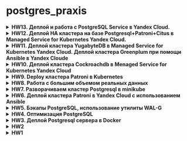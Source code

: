# postgres_praxis
<details>
<summary> <b>HW13. Деплой и работа c PostgreSQL Service в Yandex Cloud. </b></summary>

Для поднятия кластера PostgreSQL средствами Terraform будем использовать репозиторий
```
git clone git@github.com:terraform-yc-modules/terraform-yc-postgresql.git
```
За основу берем готовый пример из папки terraform-yc-postgresql/examples/2-multi-node.
Модифицирем его. Создаем файл с параметрами terraform для нашего облака HW13/terraform_postgres_cluster/terraform.tfstate. К тому же нам будет нужна еще одна ВМ для postgresql-client-15, который будем использовать для подключения к нашему кластеру и загрузки данных.
```
cd HW13/terraform_postgres_cluster
terraform init
terraform apply
```
Далее устанавдиваем на нашу дополнтельную ВМ postgresql-client с использованием Ansible.
```
cd ../ansible
ansible-playbook postgres_install.yml
```
файл HW13/ansible/inventory заполняется автоматически средствами Terraform
Итак имеем развернутый кластер
```
yc managed-postgresql host list   --cluster-name one-two-tree
+-------------------------------------------+----------------------+---------+--------+---------------+-----------+-------------------------------------------+
|                   NAME                    |      CLUSTER ID      |  ROLE   | HEALTH |    ZONE ID    | PUBLIC IP |            REPLICATION SOURCE             |
+-------------------------------------------+----------------------+---------+--------+---------------+-----------+-------------------------------------------+
| rc1a-w6fh7kaslslk88ij.mdb.yandexcloud.net | c9q2bl3ga26ml3qv9tpg | MASTER  | ALIVE  | ru-central1-a | true      |                                           |
| rc1b-ej3ku3oa9ytxs2oh.mdb.yandexcloud.net | c9q2bl3ga26ml3qv9tpg | REPLICA | ALIVE  | ru-central1-b | true      | rc1b-m3vb4iqiyr9y8bax.mdb.yandexcloud.net |
| rc1b-m3vb4iqiyr9y8bax.mdb.yandexcloud.net | c9q2bl3ga26ml3qv9tpg | REPLICA | ALIVE  | ru-central1-b | true      |                                           |
+-------------------------------------------+----------------------+---------+--------+---------------+-----------+-------------------------------------------+
```
Меняем пароль созданого terraform пользователя через Web-консоль YC. Подключаемся к кластеру
```
psql 'host=c-c9q2bl3ga26ml3qv9tpg.rw.mdb.yandexcloud.net port=6432 sslmode=verify-full dbname=test1 user=test1 target_session_attrs=read-write'
```
Далее все по стандартной схеме. Создаем даблицу и грузим туда наш датасет uk_price
```
CREATE UNLOGGED TABLE public.uk_price (
    transaction_unique_identifier character(50),
    price character varying(50),
    date_of_transfer timestamp without time zone,
    postcode character varying(10),
    property_type character varying(10),
    "Old/New" character varying(10),
    duration character varying(10),
    paon character varying(100),
    saon character varying(50),
    street character varying(100),
    locality character varying(50),
    "Town/City" character varying(50),
    district character varying(50),
    county character varying(50),
    ppdcategory_type character varying(10),
    record_status character varying(10)
);
```
```
psql 'host=c-c9q2bl3ga26ml3qv9tpg.rw.mdb.yandexcloud.net port=6432 sslmode=verify-full dbname=test1 user=test1 target_session_attrs=read-write' -c "\COPY uk_price from '202304.csv' with CSV DELIMITER ','"
```
далее включаем логгирование для таблицы, чтоб данные появились на репликах

```
alter table uk_price set logged;
```
После окончания процесса подключаемся к любой реплике и делаем select
```
test1=> \timing
Timing is on.
test1=> select count(*) from  uk_price where property_type='S';
  count
---------
 7736105
(1 row)

Time: 5917.716 ms (00:05.918)
test1=>
```

</details>
<details>
<summary> <b>HW12. Деплой HA кластера на базе Postgresql+Patroni+Citus  в Managed Service for Kubernetes Yandex Cloud. </b></summary>

Поднимаем инфраструктуру в YC c помощью terraform состоящую кластера Kubernetes (3 ноды? имеющие каждая 16Gb memory, 4 CPU).

```
cd HW12/terraform_k8s;
terraform apply;
```
Подключаемся к кластеру
```
 yc managed-kubernetes cluster  get-credentials $(yc managed-kubernetes cluster list | sed '4!d' | awk '{print $2}')   --external --force
```
Развернем кластер Patroni+Citus, используя репозиторий 
```
git clone git@github.com:zalando/patroni.git
cd HW12/patroni/kuberbetes
```
Собираем docker-образ patromi+citus
```
docker build -f Dockerfile.citus -t mzabolotnov/patroni-citus-k8s:v1.0 .
```
и делам push в репозиторий для последующего использования в Yandex Cloud
```
docker push mzabolotnov/patroni-citus-k8s:v1.0
``` 
берем файлик citus_k8s.yaml и меняем наименование образа в нескольких месах на свой, только что собранный
```- name: *cluster_name
     image: mzabolotnov/patroni-citus-k8s:v1.0 
```
деплоим
```
kubectl apply -f citus_k8s.yaml
```
в итоге получаем
```
kubectl get pods -l cluster-name=citusdemo -L role
NAME            READY   STATUS    RESTARTS   AGE   ROLE
citusdemo-0-0   1/1     Running   0          46m   master
citusdemo-0-1   1/1     Running   0          46m   replica
citusdemo-0-2   1/1     Running   0          46m   replica
citusdemo-1-0   1/1     Running   0          46m   master
citusdemo-1-1   1/1     Running   0          46m   replica
citusdemo-2-0   1/1     Running   0          46m   master
citusdemo-2-1   1/1     Running   0          46m   replica
```
```
kubectl exec -ti citusdemo-0-0 -- bash
postgres@citusdemo-0-0:~$ patronictl list
+ Citus cluster: citusdemo ------------+--------------+-----------+----+-----------+
| Group | Member        | Host         | Role         | State     | TL | Lag in MB |
+-------+---------------+--------------+--------------+-----------+----+-----------+
|     0 | citusdemo-0-0 | 10.112.130.4 | Leader       | running   |  1 |           |
|     0 | citusdemo-0-1 | 10.112.128.6 | Sync Standby | streaming |  1 |         0 |
|     0 | citusdemo-0-2 | 10.112.129.7 | Replica      | streaming |  1 |         0 |
|     1 | citusdemo-1-0 | 10.112.129.5 | Leader       | running   |  1 |           |
|     1 | citusdemo-1-1 | 10.112.130.5 | Sync Standby | streaming |  1 |         0 |
|     2 | citusdemo-2-0 | 10.112.128.5 | Leader       | running   |  1 |           |
|     2 | citusdemo-2-1 | 10.112.129.6 | Sync Standby | streaming |  1 |         0 |
+-------+---------------+--------------+--------------+-----------+----+-----------+
```
```
postgres@citusdemo-0-0:~$ psql citus
psql (15.5 (Debian 15.5-1.pgdg120+1))
Type "help" for help.

citus=# CREATE TABLE public.uk_price (
     transaction_unique_identifier UUID PRIMARY KEY,
     price character varying(50),
     date_of_transfer timestamp without time zone,
     postcode character varying(10),
     property_type character varying(10),
     "Old/New" character varying(10),
     duration character varying(10),
     paon character varying(100),
     saon character varying(50),
     street character varying(100),
     locality character varying(50),
     "Town/City" character varying(50),
     district character varying(50),
     county character varying(50),
     ppdcategory_type character varying(10),
     record_status character varying(10)
);
CREATE TABLE
citus=# SELECT create_distributed_table('public.uk_price', 'transaction_unique_identifier');
 create_distributed_table
--------------------------

(1 row)
```
загружаем данные и делаем запрос
```
citus=# \timing
Timing is on.
citus=# \COPY uk_price from '202304.csv' with CSV DELIMITER ','
COPY 28276228
Time: 418442.863 ms (06:58.443)
citus=# SELECT * from pg_dist_partition;
 logicalrelid | partmethod |                                                          partkey                                                           | colocationid | repmodel | autoconverted
--------------+------------+----------------------------------------------------------------------------------------------------------------------------+--------------+----------+---------------
 uk_price     | h          | {VAR :varno 1 :varattno 1 :vartype 2950 :vartypmod -1 :varcollid 0 :varlevelsup 0 :varnosyn 1 :varattnosyn 1 :location -1} |            1 | s        | f
(1 row)

Time: 0.707 ms
citus=# SELECT * from citus_shards;
 table_name | shardid |   shard_name    | citus_table_type | colocation_id |   nodename   | nodeport | shard_size
------------+---------+-----------------+------------------+---------------+--------------+----------+------------
 uk_price   |  102008 | uk_price_102008 | distributed      |             1 | 10.112.128.5 |     5432 |  166068224
 uk_price   |  102009 | uk_price_102009 | distributed      |             1 | 10.112.129.5 |     5432 |  166100992
 uk_price   |  102010 | uk_price_102010 | distributed      |             1 | 10.112.128.5 |     5432 |  166289408
 uk_price   |  102011 | uk_price_102011 | distributed      |             1 | 10.112.129.5 |     5432 |  166117376
 uk_price   |  102012 | uk_price_102012 | distributed      |             1 | 10.112.128.5 |     5432 |  165658624
 uk_price   |  102013 | uk_price_102013 | distributed      |             1 | 10.112.129.5 |     5432 |  166076416
 uk_price   |  102014 | uk_price_102014 | distributed      |             1 | 10.112.128.5 |     5432 |  166838272
 uk_price   |  102015 | uk_price_102015 | distributed      |             1 | 10.112.129.5 |     5432 |  166182912
 uk_price   |  102016 | uk_price_102016 | distributed      |             1 | 10.112.128.5 |     5432 |  165724160
 uk_price   |  102017 | uk_price_102017 | distributed      |             1 | 10.112.129.5 |     5432 |  165421056
 uk_price   |  102018 | uk_price_102018 | distributed      |             1 | 10.112.128.5 |     5432 |  166051840
 uk_price   |  102019 | uk_price_102019 | distributed      |             1 | 10.112.129.5 |     5432 |  164667392
 uk_price   |  102020 | uk_price_102020 | distributed      |             1 | 10.112.128.5 |     5432 |  166084608
 uk_price   |  102021 | uk_price_102021 | distributed      |             1 | 10.112.129.5 |     5432 |  166043648
 uk_price   |  102022 | uk_price_102022 | distributed      |             1 | 10.112.128.5 |     5432 |  166035456
 uk_price   |  102023 | uk_price_102023 | distributed      |             1 | 10.112.129.5 |     5432 |  166567936
 uk_price   |  102024 | uk_price_102024 | distributed      |             1 | 10.112.128.5 |     5432 |  165953536
 uk_price   |  102025 | uk_price_102025 | distributed      |             1 | 10.112.129.5 |     5432 |  165715968
 uk_price   |  102026 | uk_price_102026 | distributed      |             1 | 10.112.128.5 |     5432 |  165502976
 uk_price   |  102027 | uk_price_102027 | distributed      |             1 | 10.112.129.5 |     5432 |  166158336
 uk_price   |  102028 | uk_price_102028 | distributed      |             1 | 10.112.128.5 |     5432 |  166723584
 uk_price   |  102029 | uk_price_102029 | distributed      |             1 | 10.112.129.5 |     5432 |  165584896
 uk_price   |  102030 | uk_price_102030 | distributed      |             1 | 10.112.128.5 |     5432 |  165675008
 uk_price   |  102031 | uk_price_102031 | distributed      |             1 | 10.112.129.5 |     5432 |  166060032
 uk_price   |  102032 | uk_price_102032 | distributed      |             1 | 10.112.128.5 |     5432 |  166060032
 uk_price   |  102033 | uk_price_102033 | distributed      |             1 | 10.112.129.5 |     5432 |  165756928
 uk_price   |  102034 | uk_price_102034 | distributed      |             1 | 10.112.128.5 |     5432 |  166182912
 uk_price   |  102035 | uk_price_102035 | distributed      |             1 | 10.112.129.5 |     5432 |  165208064
 uk_price   |  102036 | uk_price_102036 | distributed      |             1 | 10.112.128.5 |     5432 |  165830656
 uk_price   |  102037 | uk_price_102037 | distributed      |             1 | 10.112.129.5 |     5432 |  165888000
 uk_price   |  102038 | uk_price_102038 | distributed      |             1 | 10.112.128.5 |     5432 |  166682624
 uk_price   |  102039 | uk_price_102039 | distributed      |             1 | 10.112.129.5 |     5432 |  166518784
(32 rows)

Time: 40.663 ms
```
делаем аналитический запрос
```
citus=# select count(*) from  uk_price where property_type='S';
  count
---------
 7736105
(1 row)

Time: 1133.090 ms (00:01.133)
```


</details>
<details>
<summary> <b>HW11. Деплой кластера YugabyteDB  в Managed Service for Kubernetes Yandex Cloud. Деплой кластера Greenplum при помощи Ansible в Yandex Cloude</b></summary>

Деплой кластера YugabyteDB  в Menaged Service for Kubernetes YC

Поднимаем инфраструктуру в YC c помощью terraform состоящую кластера Kubernetes (3 ноды).

```
cd HW11/terraform_yugabyte;
terraform apply;
```
Подключаемся к кластеру
```
 yc managed-kubernetes cluster  get-credentials $(yc managed-kubernetes cluster list | sed '4!d' | awk '{print $2}')   --external --force
```
Добавляем репозторий Helm
```
helm repo add yugabytedb https://charts.yugabyte.com
helm repo update
```
Срздаем namespase yb-demo
```
kubectl create namespace yb-demo
```
разворачиваем наш Yugabyte-db кластер
```
helm install yb-demo yugabytedb/yugabyte --namespace yb-demo --wait
``` 
подключаемся к поду и скачиваем наш dataset для загрузки
```
kubectl exec --namespace yb-demo -it yb-tserver-0 bash
```
внутри пода вводим команду
```
# curl -o 202304.csv 'https://<link>/202304.csv
```
подключаемся к кластеру с помощью клиента ysqlsh
```
kubectl exec --namespace yb-demo -it yb-tserver-0 -- /home/yugabyte/bin/ysqlsh -h yb-tserver-0.yb-tservers.yb-demo
```
создаем таблицу
```
yugabyte=# CREATE TABLE public.uk_price (
    transaction_unique_identifier character(50),
    price character varying(50),
    date_of_transfer timestamp without time zone,
    postcode character varying(10),
    property_type character varying(10),
    "Old/New" character varying(10),
    duration character varying(10),
    paon character varying(100),
    saon character varying(50),
    street character varying(100),
    locality character varying(50),
    "Town/City" character varying(50),
    district character varying(50),
    county character varying(50),
    ppdcategory_type character varying(10),
    record_status character varying(10)
);
```
загружаем данные
```
\COPY uk_price from '202304.csv' with CSV DELIMITER ','
```
и далее делаем выборку
```
yugabyte=# select count(*) from  uk_price where property_type='S';
  count
---------
 7736105
(1 row)

Time: 5404.447 ms (00:05.404)
yugabyte=#
```
Т.е. наш результат 5404.447 ms

Деплой кластера Greenplum при помощи Ansible в Yandex Cloude
Поднимаем инфраструктуру в YC c помощью terraform состоящую из двух нод (Ubuntu 18.04,4core,16Гб).

```
cd HW11/terraform_greenplum
terraform apply;
```
для простоты одну ноду выделим под master, другую под segment
за основу берем репозиторий
https://git.angara.cloud/gbgreenplum/greenplum.playbook.core
клонируем
```
git clone https://git.angara.cloud/gbgreenplum/greenplum.playbook.core.git
```
Далее вводим команды
```
cd ./greenplum.playbook.core
./switch_distr.bash ubuntu18.04
```
А вот далее, чтобы эта конструкция заработала, надо в папку greenplum.playbook.core положить файлик вида gp.tar.gz с дистрибутивом GreenPlum.
А для этого проделываем следующее. Заходим по ssh на один из двух хостов и устанавливаем GreenPlumDB пакет, как это описано в мануале. https://greenplum.org/install-greenplum-oss-on-ubuntu/

```
sudo add-apt-repository ppa:greenplum/db
sudo apt update
sudo apt install greenplum-db-6
```
ну и далее заходим в папку с установленным пакетом
```
cd /opt/greenplum-db-<version>/
```
и архивируем содержимое в файл
```
tar cvzf gp.tar.gz ./*
```
с помощью scp переносим наш дистрибутив gp.tar.gz с удаленного хоста в нашу папку greenplum.playbook.core. Для чистоты эксперимента пакет greenplum-db-6 можно удалить. Но кластер GreenPlum не инициализирован, поэтому можно и не удалать.  

далее запускаем поледовательно ansible-playbook c тегами

```
ansible-playbook playbook.yml --tags packages_install
ansible-playbook playbook.yml --tags pre_install
ansible-playbook playbook.yml --tags gp_install
ansible-playbook playbook.yml --tags finalize
```
Все наш кластер GreenplumDB поднят.
заходим на мастер-ноду запускаем консоль под пользователем dbadmin
```
su gpadmin
```
вводим наш пароль для пользователя gpadmin, который вводили при запуске playbook.yml
Далее подключаемся к кластеру с помощью psql
```
psql -d gpdb
```
создаем БД
```
create database hw11
```
создаем таблицу uk_price
грузим нащ dataset, после делаем наш стандартный запрос
```
gpadmin@gp-mstr:/data1/master$ psql -d hw11 -c "\COPY uk_price from '202304.csv' with CSV DELIMITER ','"
COPY 28276228
gpadmin@gp-mstr:/data1/master$ psql -d hw11
psql (9.4.26)
Type "help" for help.

hw11=# select count(*) from uk_price;
  count
----------
 28276228
(1 row)

hw11=# \timing
Timing is on.
hw11=# select count(*) from  uk_price where property_type='S';
  count
---------
 7736105
(1 row)

Time: 4125.519 ms
hw11=#
```
время запроса 4125.519 ms

немного меньше чем YBDB, но примерно тоже самое.

</details>
<details>
<summary> <b>HW10. Деплой кластера Cockroachdb  в Menaged Service for Kubernetes Yandex Cloud</b></summary>
Поднимаем инфраструктуру в YC c помощью terraform состоящую кластера Kubernetes (3 ноды).

```
cd HW10/terraform;
terraform apply;
```
Подключаемся к кластеру
```
 yc managed-kubernetes cluster  get-credentials $(yc managed-kubernetes cluster list | sed '4!d' | awk '{print $2}')   --external --force
```
Добавляем репозторий Helm
```
helm repo add cockroachdb https://charts.cockroachdb.com/
helm repo update
```
скачиваем файл с параметрами
```
wget -O my-values.yaml https://raw.githubusercontent.com/cockroachdb/helm-charts/master/cockroachdb/values.yaml
```
В файле с параметрами я поменял только размер PV на 20Gi
```
persistentVolume:
    enabled: true

    size: 20Gi
```
Разворачиваем наш кластер из Helm
```
helm install my-release --values my-values.yml cockroachdb/cockroachdb
```
деплоим в кластер Kubernetes клиента
```
curl -OOOOOOOOO https://raw.githubusercontent.com/cockroachdb/helm-charts/master/examples/client-secure.yaml
```
в файле client-secure.yaml меняем параметры
```

    spec.serviceAccountName: my-release-cockroachdb
    spec.image: cockroachdb/cockroach:v23.1.11
    spec.volumes[0].project.sources[0].secret.name: my-release-cockroachdb-client-secret

```
и далее
```
kubectl create -f client-secure.yaml
```
Результат деплоя
![](pic/cockroach_kuber.png)

Запускаем консоль cockroachdb
```
kubectl exec -it cockroachdb-client-secure -- ./cockroach sql --certs-dir=./cockroach-certs --host=my-release-cockroachdb-public
```
создаем таблицу
```
CREATE TABLE uk_price (
    transaction_unique_identifier character(50),
    price character varying(50),
    date_of_transfer timestamp without time zone,
    postcode character varying(10),
    property_type character varying(10),
    "Old/New" character varying(10),
    duration character varying(10),
    paon character varying(100),
    saon character varying(50),
    street character varying(100),
    locality character varying(50),
    "Town/City" character varying(50),
    district character varying(50),
    county character varying(50),
    ppdcategory_type character varying(10),
    record_status character varying(10)
);
```
загружаем данные
```
root@my-release-cockroachdb-public:26257/defaultdb> IMPORT INTO uk_price CSV DATA (
                                                 ->
                                                 -> 'https://storage.yandexcloud.net/sparkbucket/202304.csv?X-Amz-Algorithm=AWS4-HMAC-SHA256&X-Amz-Credential=YCAJEl-fX5x6Qzz51
                                                 -> nfAktbOo%2F20231113%2Fru-central1%2Fs3%2Faws4_request&X-Amz-Date=20231113T052105Z&X-Amz-Expires=21600&X-Amz-Signature=9B2A5
                                                 -> 18C74CAB914A3BBF5A826C685EEA3E164C1AFCE8D13593C093824E86CE4&X-Amz-SignedHeaders=host')
                                                 ->                                                  WITH delimiter = ',';
        job_id       |  status   | fraction_completed |   rows   | index_entries |   bytes
---------------------+-----------+--------------------+----------+---------------+-------------
  916791556537614337 | succeeded |                  1 | 28276228 |             0 | 4660762368
(1 row)

Time: 343.062s total (execution 343.062s / network 0.001s)
```
делаем select
```
root@my-release-cockroachdb-public:26257/defaultdb> select count(*) from  uk_price where property_type='S';
   count
-----------
  7736105
(1 row)

Time: 30.216s total (execution 30.215s / network 0.000s)
```
время исполнения запроса 30сек
Для PostgreSQL инстанса подобный запрос нанимал 210сек.
CockroachDB в плане выборки конечно быстрее чем Postgres, но уступает Clickhouse на порядок, напомню что время исполнения этого же запроса в Clickhouse было 889ms
</details>

<details>
<summary> <b>HW9. Deploy кластера Patroni в Kubernetes</b></summary>
Поднимаем инфраструктуру в YC c помощью terraform состоящую из кластера Kubernetes  (2 ноды по 2 CPU,8Gb,50Gb).

```
cd HW9/terraform
terraform apply
```
Подключаемся к кластеру Kubernetes

```
yc managed-kubernetes cluster get-credentials --id <ID - кластера в YC> --external
```
клонируем репозиторий
```
git clone https://github.com/zalando/postgres-operator
```
и устанавливаем postgres-operator в наш кластер
```
cd ./postgres-operator
helm install postgres-operator ./charts/postgres-operator
```
Устанавливаем UI
```
helm install postgres-operator-ui ./charts/postgres-operator-ui
```
для работы с кластером Kubernetes я использую утилиту K9S  
Делаем port-forward с сервиса postgres-operator-ui на localhost:8081. Заходим браузером на http://localhost:8081 и создвем кластер Patroni, состоящий из мастера и реплики и pooler-ов. 
Попробовал также запустить встроеный в оператор LoadBalanser, он запустился, но внешний адрес получить не может от YC, надо разбираться. Как временный костыль создал два ресурса типа service (LoadBalancer) с описанием HW9/k8s/loadbalancer-master.yml и HW9/k8s/loadbalanser-replica.yml. Первый из них будет ловить трафик на полученном внешнем IP на порту 5000 и пересылать на pooler мастера, второй - на порту 5001 - pooler реплики.  
В итоге получили следующую структуру нашего Patroni, развернутого в Kubernetes YC  
![](pic/k8s_patroni_services.png)
Пароль пользователя postgres находится в ресурсе secret кубера. Можно посмотреть его в утилите k9s, а можно воспользоваться командой
```
 export PGPASSWORD=$(kubectl get secret postgres.postgres-patroni.credentials.postgresql.acid.zalan.do -o 'jsonpath={.data.password}' | base64 -d)
 export PGSSLMODE=require
``` 
И далее пробуем подключиться на выданные LoadBalanser внешние IP на порт 5000 
```
psql -U postgres -h 84.201.177.227 -p 5000
psql (12.16 (Ubuntu 12.16-0ubuntu0.20.04.1), server 15.2 (Ubuntu 15.2-1.pgdg22.04+1))
WARNING: psql major version 12, server major version 15.
         Some psql features might not work.
SSL connection (protocol: TLSv1.3, cipher: TLS_AES_256_GCM_SHA384, bits: 256, compression: off)
Type "help" for help.

postgres=# \dt
            List of relations
 Schema |     Name     | Type  |  Owner
--------+--------------+-------+----------
 public | postgres_log | table | postgres
(1 row)

postgres=# create table int1 (i int);
CREATE TABLE
```
на порт 5001
```
 psql -U postgres -h 51.250.20.2 -p 5001
psql (12.16 (Ubuntu 12.16-0ubuntu0.20.04.1), server 15.2 (Ubuntu 15.2-1.pgdg22.04+1))
WARNING: psql major version 12, server major version 15.
         Some psql features might not work.
SSL connection (protocol: TLSv1.3, cipher: TLS_AES_256_GCM_SHA384, bits: 256, compression: off)
Type "help" for help.

postgres=# \dt
            List of relations
 Schema |     Name     | Type  |  Owner
--------+--------------+-------+----------
 public | int1         | table | postgres
 public | postgres_log | table | postgres
(2 rows)

postgres=# create table int2 (i int);
ERROR:  cannot execute CREATE TABLE in a read-only transaction
```
Кластер работает.
</details>
<details>
<summary> <b>HW8. Работа с большим объемом реальных данных</b></summary>
Поднимаем инфраструктуру в YC c помощью terraform состоящую двух узлов. ВМ(2 CPU,4Gb,150Gb(disk)).  
Одна из которых будут использоваться для поднятия кластера Postgresql], другая - для ClickHouse.

```
cd HW8/terraform;
terraform apply;
```
Файл HW8/ansible/inventory заполняется автоматически данными из terraform.  
Устанавливаем Postgresql
```
cd ../ansible;
ansible-playbook postgres_install.yml;
```
Устанавливаем ClickHouse. Для этой цели используем роль 
```
 git clone https://github.com/idealista/clickhouse_role.git
```
И далее

```
ansible-playbook ch_install.yml
```
Для примера загрузки будем использовать dataset "UK Property Price official data 1995-202304" c https://www.kaggle.com/  
Создаем таблицу в Postgresql
```
CREATE UNLOGGED TABLE public.uk_price (
    transaction_unique_identifier character(50),
    price character varying(50),
    date_of_transfer timestamp without time zone,
    postcode character varying(10),
    property_type character varying(10),
    "Old/New" character varying(10),
    duration character varying(10),
    paon character varying(100),
    saon character varying(50),
    street character varying(100),
    locality character varying(50),
    "Town/City" character varying(50),
    district character varying(50),
    county character varying(50),
    ppdcategory_type character varying(10),
    record_status character varying(10)
);
```
Загружаем данные в Postgresql
```
psql -d hw1 -c "\COPY uk_price from '/var/lib/postgresql/202304.csv' with CSV DELIMITER ','"
```
Делаем select count(*)
```
hw1=# select count(*) from  uk_price where property_type='S';
  count
---------
 7736105
(1 row)

Time: 210086.084 ms (03:30.086)
```
Время исполнения запроса 210086.084 ms  
Проделываем тоже самое  с ClickHouse. Подключаемся ssh к хосту.
```
clickhouse-client;

```
Создаем таблицу. 
```
CREATE TABLE uk_price (
    transaction_unique_identifier character(50),
    price character varying(50),
    date_of_transfer character varying(15),
    postcode character varying(10),
    property_type character varying(10),
    "Old/New" character varying(10),
    duration character varying(10),
    paon character varying(100),
    saon character varying(50),
    street character varying(100),
    locality character varying(50),
    "Town/City" character varying(50),
    district character varying(50),
    county character varying(50),
    ppdcategory_type character varying(10),
    record_status character varying(10)
)
ENGINE = MergeTree
ORDER BY tuple(date_of_transfer);
```
Загружаем данные. Вводим команду.
```
clickhouse-client -q "INSERT INTO default.uk_price FORMAT CSV" < 202304.csv
```
И делаем select
```
epdcdaaim05plkvu2paj.auto.internal :) select count(*) from  default.uk_price where property_type='S'

SELECT count(*)
FROM default.uk_price
WHERE property_type = 'S'

Query id: 5a4677fe-fa9a-4ffe-9721-fbc5c3d06264

┌─count()─┐
│ 7736105 │
└─────────┘

1 row in set. Elapsed: 0.889 sec. Processed 28.28 million rows, 282.76 MB (31.79 million rows/s., 317.94 MB/s.)
```
Видим время исполнения запроса 889ms. 
  
Вывод в Postgresql более чем на два порядка дольше выполняется данный запрос.

</details>
<details>
<summary> <b>HW7. Разворачиваем кластер Postgresql в minikube</b></summary>

Скачиваем репозиторий
```
git clone https://github.com/zalando/postgres-operator.git
cd postgres-operator
```
Поднимаем одной командой состоящий из одного инстанса кластер Postgresql в minikube 

```
./run_operator_locally.sh
```
В итоге получам
![](pic/postgres_minikube.png)

</details>
<details>
<summary> <b>HW6. Деплой кластера Patroni в Yandex Cloud с использованием Ansible</b></summary>
Поднимаем инфраструктуру в YC c помощью terraform состоящую четырех узлов. ВМ(2 CPU,4Gb,10Gb(disk)).
Три из которых будут использоваться для поднятия кластера Patroni, etcd-кластера и HAProxy. Одна ВМ используется для разворачивания на ней Ansible. Также поднимается Load Balancer с целевой группой хостов, которыми являются ноды с HAProxy, в нашем случае это ноды Patroni-кластера. Инфраструктура подобна приведенной здесь https://github.com/vitabaks/postgresql_cluster/blob/master/images/TypeA.png, только VIP заменяем IP Load Balancer

```
cd HW6/terraform;
terraform apply;
```
И так имеем
```
terraform show;
```
Видим наши хосты
```
...
Outputs:

external_ip_address_vm_0 = "158.160.16.113"
external_ip_address_vm_1 = "158.160.25.200"
external_ip_address_vm_2 = "84.201.176.85"
external_ip_address_vm_3 = "158.160.25.155"
internal_ip_address_vm_0 = "10.129.0.16"
internal_ip_address_vm_1 = "10.129.0.13"
internal_ip_address_vm_2 = "10.129.0.30"
internal_ip_address_vm_3 = "10.129.0.19"

```

Файл HW6/ansible/inventory заполняется автоматически данными из terraform.  
Далее настраиваем хост с Ansible, который находится в той же подсети, что и будущие ноды кластера.  
Настройки кластера патрони находятся здесь HW6/ansible/postgresql_cluster. HW6/ansible/postgresql_cluster/inventory - инвентори-файл, заполненный автоматически данными Terraform. HW6/ansible/postgresql_cluster/vars/main.yml - параметры настройки кластера. Patroni-кластер будем разворачивать изпользуя плейбук репозитория https://github.com/vitabaks/postgresql_cluster.git. Данный репорий будет склонирован на хосте с Ansible, а вот инвентори-файл и файл параметров будут скопированы из папки HW6/ansible/patroni_cluster
```
cd ../ansible;
ansible-playbook set_remote_ansible_host.yml;
```
Коннектимся ssh на хост с Ansible и там уже запускаем следующие команды.

```
cd postgresql_cluster/;
ansible-playbook deploy_pgcluster.yml;
```
Заходим на один из хостов кластера Patroni и вводим команду
```
ubuntu@pgnode01:~$ sudo patronictl -c /etc/patroni/patroni.yml list
```

```
2023-10-16 07:25:43,840 - WARNING - postgresql parameter max_prepared_transactions=0 failed validation, defaulting to 0
+ Cluster: postgres-cluster-type-a +-----------+----+-----------+
| Member   | Host        | Role    | State     | TL | Lag in MB |
+----------+-------------+---------+-----------+----+-----------+
| pgnode01 | 10.129.0.13 | Leader  | running   |  3 |           |
| pgnode02 | 10.129.0.30 | Replica | streaming |  3 |         0 |
| pgnode03 | 10.129.0.19 | Replica | streaming |  3 |         0 |
+----------+-------------+---------+-----------+----+-----------+

```
Вывод - кластер поднялся.  
Если посмотреть в консоли YC Load Balancer, то мы увидим следующую картину
![](pic/LB-Patroni.png)

</details>
<details>
<summary> <b>HW5. Бэкапы PostgreSQL, использование утилиты WAL-G</b></summary>
Поднимаем инфраструктуру в YC c помощью terraform в одной ВМ(2 CPU,4Gb,30Gb(disk)). Ставим PostgreSQL на ВМ с использованием Ansible.

```
cd HW5/terraform;
terraform apply;
```
Файл HW4/ansible/inventory заполняется автоматически данными из terraform.  
Ставим PostgreSQL 15 на ВМ с использованием Ansible.  

```
cd ../ansible;
ansible-playbook postgres_install.yml;
```
Для создания бэкапа с помощью WAL-G
Устанавливаем WAL-G

```
ansible-playbook install_walg.yml;
```
заходим на ВМ по ssh. Все остальные действия выполняем из-под пользователя postgres

Создаем таблицу в БД hw1 и заполняем ее данными
```
sudo su postgres
psql hw1 -c "create table test(i int);"
psql hw1 -c "insert into test values (10), (20), (30);"
```
Делаем backup
```
wal-g backup-push /var/lib/postgresql/15/main
```
меняем строку в таблице test
```
psql hw1 -c "UPDATE test SET i = 3 WHERE i = 30"
```
Далее
```
psql -p 5432 hw1 -c "select * from test;"
```
вывод
```
 i
----
 10
 20
  3
(3 rows)
```
делаем еще раз бэкап
```
wal-g backup-push /var/lib/postgresql/15/main
```
создаем кластер main2
```
pg_createcluster 15 main2
```
вывод
```
Creating new PostgreSQL cluster 15/main2 ...
/usr/lib/postgresql/15/bin/initdb -D /var/lib/postgresql/15/main2 --auth-local peer --auth-host scram-sha-256 --no-instructions
The files belonging to this database system will be owned by user "postgres".
This user must also own the server process.

The database cluster will be initialized with locale "en_US.UTF-8".
The default database encoding has accordingly been set to "UTF8".
The default text search configuration will be set to "english".

Data page checksums are disabled.

fixing permissions on existing directory /var/lib/postgresql/15/main2 ... ok
creating subdirectories ... ok
selecting dynamic shared memory implementation ... posix
selecting default max_connections ... 100
selecting default shared_buffers ... 128MB
selecting default time zone ... Etc/UTC
creating configuration files ... ok
running bootstrap script ... ok
performing post-bootstrap initialization ... ok
syncing data to disk ... ok
Warning: systemd does not know about the new cluster yet. Operations like "service postgresql start" will not handle it. To fix, run:
  sudo systemctl daemon-reload
Ver Cluster Port Status Owner    Data directory               Log file
15  main2   5433 down   postgres /var/lib/postgresql/15/main2 /var/log/postgresql/postgresql-15-main2.log
```
очищаем директория с  БД кластера main2
```
rm -rf /var/lib/postgresql/15/main2
```
разворачиваем в директорию backup полученный с кластера main
```
wal-g backup-fetch /var/lib/postgresql/15/main2 LATEST
```
вывод
```
INFO: 2023/10/04 09:31:50.723386 Selecting the latest backup...
INFO: 2023/10/04 09:31:50.724298 LATEST backup is: 'base_000000010000000000000010_D_00000001000000000000000E'
INFO: 2023/10/04 09:31:50.733043 Delta from base_00000001000000000000000E at LSN 0/E000028
INFO: 2023/10/04 09:31:50.740465 Finished extraction of part_003.tar.br
INFO: 2023/10/04 09:32:06.002500 Finished extraction of part_001.tar.br
INFO: 2023/10/04 09:32:06.003451 Finished extraction of pg_control.tar.br
INFO: 2023/10/04 09:32:06.003486
Backup extraction complete.
INFO: 2023/10/04 09:32:06.003518 base_00000001000000000000000E fetched. Upgrading from LSN 0/E000028 to LSN 0/10000028
INFO: 2023/10/04 09:32:06.019171 Finished extraction of part_001.tar.br
INFO: 2023/10/04 09:32:06.024261 Finished extraction of part_003.tar.br
INFO: 2023/10/04 09:32:06.037785 Finished extraction of pg_control.tar.br
INFO: 2023/10/04 09:32:06.037893
Backup extraction complete.
```
создаем флаг восстановления
```
touch "/var/lib/postgresql/15/main2/recovery.signal"
```
и стартуем кластер main2
```
pg_ctlcluster 15 main2 start
```
вывод
```
Warning: the cluster will not be running as a systemd service. Consider using systemctl:
  sudo systemctl start postgresql@15-main2
```
select таблицы test
```
psql -p 5433 hw1 -c "select * from test;"
```
```
 i
----
 10
 20
  3
(3 rows)
```
Вывод - восстановление из бэкапа успешно проведено

</details>

<details>
<summary> <b>HW4. Оптимизация PostgreSQL</b></summary>
Поднимаем инфраструктуру в YC c помощью terraform в одной ВМ(2 CPU,4Gb). Ставим PostgreSQL на ВМ с использованием Ansible.

```
cd HW4/terraform;
terraform apply;
```
Файл HW4/ansible/inventory заполняется автоматически данными из terraform.  
Ставим PostgreSQL 15 на ВМ с использованием Ansible.  

```
cd ../ansible;
ansible-playbook postgres_install.yml;
ansible-playbook mv_db_postgresql_vm1.yml;
ansible-playbook install_utils.yml;
```
Запускаем инициализацию  
```
pgbench -i -s 50 hw1
```
меняем параметры:  
shared_buffers = 2048MB  
synchronous_commit = off  

проводим тестовый прогон
```
pgbench -c 10 -P 5 -T 60 hw1
```
итог
```
postgres@epdq1i07fnov6p5ekq8f:~$ pgbench -c 10 -P 5 -T 60 hw1
pgbench (15.4 (Ubuntu 15.4-2.pgdg22.04+1))
starting vacuum...end.
progress: 5.0 s, 1806.8 tps, lat 5.490 ms stddev 1.222, 0 failed
progress: 10.0 s, 1898.8 tps, lat 5.265 ms stddev 1.326, 0 failed
progress: 15.0 s, 1949.6 tps, lat 5.128 ms stddev 0.998, 0 failed
progress: 20.0 s, 1896.0 tps, lat 5.272 ms stddev 1.046, 0 failed
progress: 25.0 s, 1900.6 tps, lat 5.260 ms stddev 1.030, 0 failed
progress: 30.0 s, 1906.8 tps, lat 5.242 ms stddev 1.008, 0 failed
progress: 35.0 s, 1907.2 tps, lat 5.241 ms stddev 0.976, 0 failed
progress: 40.0 s, 1926.6 tps, lat 5.191 ms stddev 1.010, 0 failed
progress: 45.0 s, 1964.8 tps, lat 5.088 ms stddev 0.934, 0 failed
progress: 50.0 s, 1925.0 tps, lat 5.193 ms stddev 1.012, 0 failed
progress: 55.0 s, 1892.4 tps, lat 5.283 ms stddev 1.257, 0 failed
progress: 60.0 s, 1872.6 tps, lat 5.338 ms stddev 1.457, 0 failed
transaction type: <builtin: TPC-B (sort of)>
scaling factor: 50
query mode: simple
number of clients: 10
number of threads: 1
maximum number of tries: 1
duration: 60 s
number of transactions actually processed: 114246
number of failed transactions: 0 (0.000%)
latency average = 5.248 ms
latency stddev = 1.125 ms
initial connection time = 36.671 ms
tps = 1904.349851 (without initial connection time)
```

Настройки PostgreSQL оптимальны под данный стандартный тест.
</details>
<details>
<summary> <b>HW3. Деплой Postgresql сервера в Docker</b></summary>
Поднимаем инфраструктуру в YC c помощью terraform, состоящую из одного узла (2 CPU,4Gb,10Gb).  

```
cd HW3/terraform;
terraform apply;
```
Файл HW3/ansible/inventory заполняется автоматически данными из terraform.  
Устанавливаем, используя Ansible role, docker на ВМ, запускаем контейнер с Postgresql, cоздаем директорию /home/ubuntu/postgresql_data, которую будем использовать как volume контейнера, прокидываем порт 5432 на хост. Пароль от пользователя БД postgres хранится в файле HW3/ansible/vars.yml
```
cd ../ansible
ansible-galaxy collection install community.docker
ansible-galaxy role install geerlingguy.docker
ansible-playbook docker_install_run_postgres.yml -v
```
Если потом удалить контейнер Postgres с ВМ, а потом заного запустить 
```
ansible-playbook docker_install_run_postgres.yml -v
```
То данные сохранятся

</details>

<details>
<summary> <b>HW2</b></summary>
Поднимаем инфраструктуру в YC c помощью terraform в составе двух ВМ. Ставим PostgreSQL на ВМ с использованием Ansible.
Файл HW2/ansible/inventory заполняется автоматически данными из terraform. PostgreSQL - устанавливается на обе виртуальные машины pg-1 и pg-2

```
cd HW2/terraform;  
./infra_up.sh
```  

переносим БД PostgreSQL на виртуальной машине pg-1 на дополнительный диск

```
cd HW2/ansible;
ansible-playbook mv_db_postgresql_pg1.yml
```
останавливаем PostgreSQL и размонтируем disk-2 с нашей БД
```
ansible-playbook stop_db_postgresql_pg1.yml
```
далее надо изменить файл HW2/terraform/main.tf.  
Hаходим блок кода, комментируем его у инстанса pg-1 и добавляем данный диск в инстанс pg-2  
```
secondary_disk {
  disk_id = yandex_compute_disk.disk-2.id
  device_name = "pgdata"
}
```
Далее применяем инфраструктуру
```
cd HW2/terraform;  
terraform apply
```  
монтируем disk-2 и запускаем PostgreSQL с БД на disk-2 на ВМ pg-2 
```
cd HW2/ansible;
ansible-playbook start_db_postgresql_to_pg2.yml
```
</details>
<details>
<summary> <b>HW1</b></summary>
Поднимаем инфраструктуру в YC c помощью terraform в составе одной ВМ. Ставим PostgreSQL на ВМ с использованием Ansible.  
```
cd HW1/terraform;  
./infra_up.sh
```  
подключаемся к ВМ 
```
ssh -i ~/.ssh/appuser ubuntu@<IP address- ВМ>
```
заходим в нашу созданную БД hw1
```
psql -U postgres -d hw1
```
смотрим текущий уровень изоляции
```
show transaction isolation level
```

    transaction_isolation
    -----------------------
    read committed
    (1 row)

создаем таблицу
```
create table persons(id serial, first_name text, second_name text);
insert into persons(first_name, second_name) values('ivan', 'ivanov');
insert into persons(first_name, second_name) values('petr', 'petrov');
commit;
```

подключаемся к PostgreSQL второй сессией
текущий уровень изоляции по умолчанию
```
show transaction isolation level
```
    transaction_isolation
    -----------------------
    read committed

отключаем autocommit во второй сессии
```
\set AUTOCOMMIT off
```
В первой сессии также отключаем autocommit
```
\set AUTOCOMMIT off
```
добавляем еще одну строку в первой сессии
```
insert into persons(first_name, second_name) values('sergey', 'sergeev');
```
если попробовать прочитать таблицу persons во второй сессии
```
select * from persons;
```
мы не увидим новой записи, т.к. Postgres не допускает грязного чтения незакомиченных изменений.
делаем в первой сессии
```
commit;
```
тогда во второй открытой сессии мы увидим новую запись. уровень изоляции read committed позволяет сделать это
Завершаем транзакцию во второй сессии
```commit;
```

Меняем уровень изоляции в первой и второй сессии
```
set transaction isolation level repeatable read;
```
делаем вставку строки в первой сессии
```
insert into persons(first_name, second_name) values('sveta', 'svetova');
```
и закрываем транзакцию в первой сессии
```
commit;
```
при измененном уровне изоляции *repeatable read
мы не увидим новой строки во второй сессии, пока не закроем транзакцию во второй сессии.

hw1=*# select * from persons;  
 id | first_name | second_name  
----+------------+-------------  
  1 | ivan       | ivanov  
  2 | petr       | petrov  
  8 | sergey     | sergeev  
(3 rows)  

hw1=*# commit;  
COMMIT  
hw1=# select * from persons;  
 id | first_name | second_name  
----+------------+-------------  
  1 | ivan       | ivanov  
  2 | petr       | petrov  
  8 | sergey     | sergeev  
 10 | sveta      | svetova  
(4 rows)  
</details>


